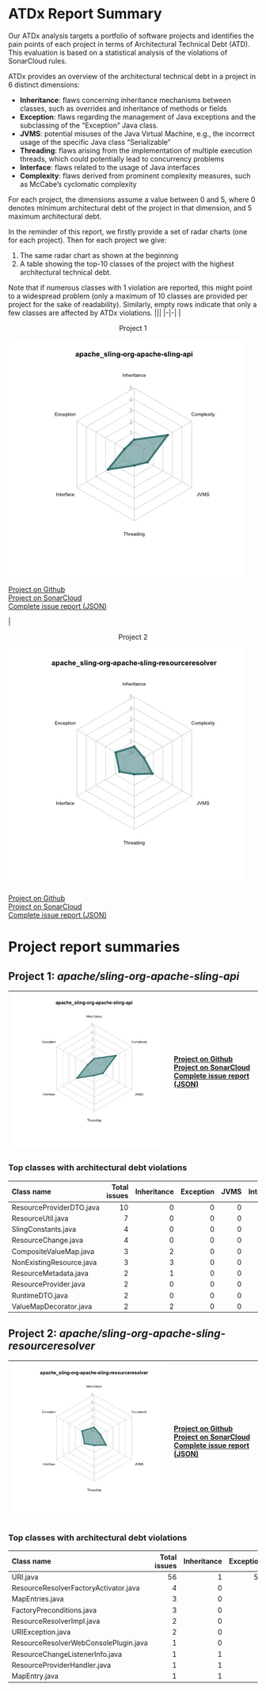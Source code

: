 # ATDx Report Summary
Our ATDx analysis targets a portfolio of software projects and identifies the pain points of each project in terms of Architectural Technical Debt (ATD). This evaluation is based on a statistical analysis of the violations of SonarCloud rules.

ATDx provides an overview of the architectural technical debt in a project  in 6 distinct dimensions:
* **Inheritance**: flaws concerning inheritance mechanisms between classes, such as overrides and inheritance of methods or fields
* **Exception**: flaws regarding the management of Java exceptions and the subclassing of the “Exception” Java class.
* **JVMS**: potential misuses of the Java Virtual Machine, e.g., the incorrect usage of the specific Java class “Serializable”
* **Threading**: flaws arising from the implementation of multiple execution threads, which could potentially lead to concurrency problems
* **Interface**: flaws related to the usage of Java interfaces
* **Complexity**: flaws derived from prominent complexity measures, such as McCabe’s cyclomatic complexity

For each project, the dimensions assume a value between 0 and 5, where 0 denotes minimum architectural debt of the project in that dimension, and 5 maximum architectural debt.

In the reminder of this report, we firstly provide a set of radar charts (one for each project). Then for each project we give:
1. The same radar chart as shown at the beginning
2. A table showing the top-10 classes of the project with the highest architectural technical debt.

Note that if numerous classes with 1 violation are reported, this might point to a widespread problem (only a maximum of 10 classes are provided per project for the sake of readability). Similarly, empty rows indicate that only a few classes are affected by ATDx violations.
|||
|-|-|
|<p align="center">Project 1</p><img src="https://github.com/robertoverdecchia/ATDx_report_sandbox/blob/master/plots/apache_sling-org-apache-sling-api.jpg"/> <p style="text-align:left">[Project on Github](https://github.com/apache/sling-org-apache-sling-api) <br> [Project on SonarCloud ](https://sonarcloud.io/dashboard?id=apache_sling-org-apache-sling-api) <br> [Complete issue report (JSON)](https://github.com/robertoverdecchia/ATDx_report_sandbox/blob/master/jsons/apache_sling-org-apache-sling-api.json)</p>|<p align="center">Project 2</p><img src="https://github.com/robertoverdecchia/ATDx_report_sandbox/blob/master/plots/apache_sling-org-apache-sling-resourceresolver.jpg"/> <p style="text-align:left">[Project on Github](https://github.com/apache/sling-org-apache-sling-resourceresolver) <br> [Project on SonarCloud ](https://sonarcloud.io/dashboard?id=apache_sling-org-apache-sling-resourceresolver) <br> [Complete issue report (JSON)](https://github.com/robertoverdecchia/ATDx_report_sandbox/blob/master/jsons/apache_sling-org-apache-sling-resourceresolver.json)</p>
# Project report summaries
## Project 1: _apache/sling-org-apache-sling-api_
|<img src="https://github.com/robertoverdecchia/ATDx_report_sandbox/blob/master/plots/apache_sling-org-apache-sling-api.jpg"/>|<p style="text-align:left">[Project on Github](https://github.com/apache/sling-org-apache-sling-api) <br> [Project on SonarCloud ](https://sonarcloud.io/dashboard?id=apache_sling-org-apache-sling-api) <br> [Complete issue report (JSON)](https://github.com/robertoverdecchia/ATDx_report_sandbox/blob/master/jsons/apache_sling-org-apache-sling-api.json)</p>
|-|-|
### Top classes with architectural debt violations
| Class name               |   Total issues |   Inheritance |   Exception |   JVMS |   Interface |   Threading |   Complexity | Fully qualified class name                                                       |
|:-------------------------|---------------:|--------------:|------------:|-------:|------------:|------------:|-------------:|:---------------------------------------------------------------------------------|
| ResourceProviderDTO.java |             10 |             0 |           0 |      0 |          10 |           0 |            0 | src/main/java/org/apache/sling/api/resource/runtime/dto/ResourceProviderDTO.java |
| ResourceUtil.java        |              7 |             0 |           0 |      0 |           7 |           0 |            0 | src/main/java/org/apache/sling/api/resource/ResourceUtil.java                    |
| SlingConstants.java      |              4 |             0 |           0 |      0 |           4 |           0 |            0 | src/main/java/org/apache/sling/api/SlingConstants.java                           |
| ResourceChange.java      |              4 |             0 |           0 |      0 |           4 |           0 |            0 | src/main/java/org/apache/sling/api/resource/observation/ResourceChange.java      |
| CompositeValueMap.java   |              3 |             2 |           0 |      0 |           1 |           0 |            0 | src/main/java/org/apache/sling/api/wrappers/CompositeValueMap.java               |
| NonExistingResource.java |              3 |             3 |           0 |      0 |           0 |           0 |            0 | src/main/java/org/apache/sling/api/resource/NonExistingResource.java             |
| ResourceMetadata.java    |              2 |             1 |           0 |      0 |           1 |           0 |            0 | src/main/java/org/apache/sling/api/resource/ResourceMetadata.java                |
| ResourceProvider.java    |              2 |             0 |           0 |      0 |           2 |           0 |            0 | src/main/java/org/apache/sling/api/resource/ResourceProvider.java                |
| RuntimeDTO.java          |              2 |             0 |           0 |      0 |           2 |           0 |            0 | src/main/java/org/apache/sling/api/resource/runtime/dto/RuntimeDTO.java          |
| ValueMapDecorator.java   |              2 |             2 |           0 |      0 |           0 |           0 |            0 | src/main/java/org/apache/sling/api/wrappers/ValueMapDecorator.java               |

## Project 2: _apache/sling-org-apache-sling-resourceresolver_
|<img src="https://github.com/robertoverdecchia/ATDx_report_sandbox/blob/master/plots/apache_sling-org-apache-sling-resourceresolver.jpg"/>|<p style="text-align:left">[Project on Github](https://github.com/apache/sling-org-apache-sling-resourceresolver) <br> [Project on SonarCloud ](https://sonarcloud.io/dashboard?id=apache_sling-org-apache-sling-resourceresolver) <br> [Complete issue report (JSON)](https://github.com/robertoverdecchia/ATDx_report_sandbox/blob/master/jsons/apache_sling-org-apache-sling-resourceresolver.json)</p>
|-|-|
### Top classes with architectural debt violations
| Class name                            |   Total issues |   Inheritance |   Exception |   JVMS |   Interface |   Threading |   Complexity | Fully qualified class name                                                                         |
|:--------------------------------------|---------------:|--------------:|------------:|-------:|------------:|------------:|-------------:|:---------------------------------------------------------------------------------------------------|
| URI.java                              |             56 |             1 |          54 |      0 |           1 |           0 |            0 | src/main/java/org/apache/sling/resourceresolver/impl/helper/URI.java                               |
| ResourceResolverFactoryActivator.java |              4 |             0 |           0 |      0 |           4 |           0 |            0 | src/main/java/org/apache/sling/resourceresolver/impl/ResourceResolverFactoryActivator.java         |
| MapEntries.java                       |              3 |             0 |           3 |      0 |           0 |           0 |            0 | src/main/java/org/apache/sling/resourceresolver/impl/mapping/MapEntries.java                       |
| FactoryPreconditions.java             |              3 |             0 |           0 |      0 |           3 |           0 |            0 | src/main/java/org/apache/sling/resourceresolver/impl/FactoryPreconditions.java                     |
| ResourceResolverImpl.java             |              2 |             0 |           2 |      0 |           0 |           0 |            0 | src/main/java/org/apache/sling/resourceresolver/impl/ResourceResolverImpl.java                     |
| URIException.java                     |              2 |             0 |           2 |      0 |           0 |           0 |            0 | src/main/java/org/apache/sling/resourceresolver/impl/helper/URIException.java                      |
| ResourceResolverWebConsolePlugin.java |              1 |             0 |           1 |      0 |           0 |           0 |            0 | src/main/java/org/apache/sling/resourceresolver/impl/console/ResourceResolverWebConsolePlugin.java |
| ResourceChangeListenerInfo.java       |              1 |             1 |           0 |      0 |           0 |           0 |            0 | src/main/java/org/apache/sling/resourceresolver/impl/observation/ResourceChangeListenerInfo.java   |
| ResourceProviderHandler.java          |              1 |             1 |           0 |      0 |           0 |           0 |            0 | src/main/java/org/apache/sling/resourceresolver/impl/providers/ResourceProviderHandler.java        |
| MapEntry.java                         |              1 |             1 |           0 |      0 |           0 |           0 |            0 | src/main/java/org/apache/sling/resourceresolver/impl/mapping/MapEntry.java                         |


